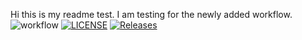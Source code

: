 Hi this is my readme test.
I am testing for the newly added workflow.
![workflow](https://github.com/noritateo/devops-22/actions/workflows/main.yml/badge.svg)
[![LICENSE](https://img.shields.io/github/license/noritateo/devops-22.svg?style=flat-square)](https://github.com/noritateo/devops-22/blob/master/LICENSE)
[![Releases](https://img.shields.io/github/release/noritateo/devops-22/all.svg?style=flat-square)](https://github.com/noritateo/devops-22/releases)